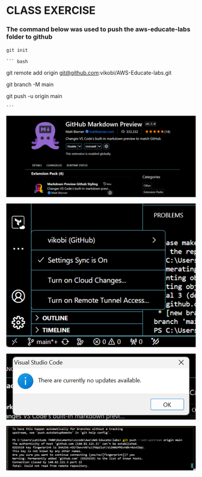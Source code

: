 # CLASS EXERCISE
### The command below was used to push the aws-educate-labs folder to github


`git init`

    ``` bash
git remote add origin git@github.com:vikobi/AWS-Educate-labs.git

git branch -M main

git push -u origin main

    ```
![makdown](./Assets/Markdown%20ext.png)

![vcode](./Assets/vscode%20sync.png)

![update](./Assets/Screenshot%202023-12-23%20115111.png)

![push issue](./Assets/push%20issues.png)